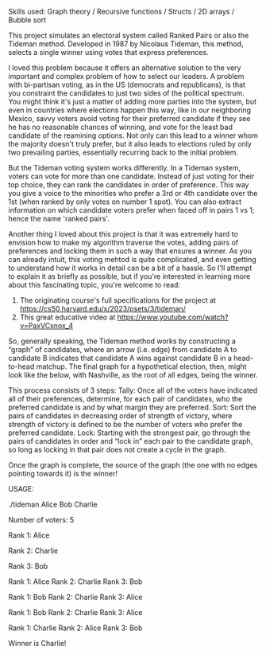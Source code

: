 Skills used: Graph theory / Recursive functions / Structs / 2D arrays / Bubble sort

This project simulates an electoral system called Ranked Pairs or also the Tideman method. Developed in 1987 by Nicolaus Tideman, 
this method, selects a single winner using votes that express preferences.

I loved this problem because it offers an alternative solution to the very important and complex problem of how to select our leaders. 
A problem with bi-partisan voting, as in the US (democrats and republicans), is that you constraint the candidates to just two sides of the political spectrum. 
You might think it's just a matter of adding more parties into the system, but even in countries where elections happen this way, 
like in our neighboring Mexico, savvy voters avoid voting for their preferred candidate if they see he has no reasonable chances of winning, 
and vote for the least bad candidate of the reamining options. 
Not only can this lead to a winner whom the majority doesn't truly prefer, but it also leads to elections ruled by only two prevailing parties, 
essentially recurring back to the initial problem.

But the Tideman voting system works differently. In a Tideman system, voters can vote for more than one candidate.
Instead of just voting for their top choice, they can rank the candidates in order of preference.
This way you give a voice to the minorities who prefer a 3rd or 4th candidate over the 1st (when ranked by only votes on number 1 spot).
You can also extract information on which candidate voters prefer when faced off in pairs 1 vs 1; 
hence the name 'ranked pairs'.

Another thing I loved about this project is that it was extremely hard to envision how to make
my algorithm traverse the votes, adding pairs of preferences and locking them in such a way that ensures a winner.
As you can already intuit, this voting mehtod is quite complicated, and even getting to understand how it works in detail can be a bit of a hassle.
So I'll attempt to explain it as briefly as possible, but if you're interested in learning more about
this fascinating topic, you're welcome to read:
1. The originating course's full specifications for the project at https://cs50.harvard.edu/x/2023/psets/3/tideman/
2. This great educative video at https://www.youtube.com/watch?v=PaxVCsnox_4

So, generally speaking, the Tideman method works by constructing a “graph” of 
candidates, where an arrow (i.e. edge) from candidate A to candidate B indicates 
that candidate A wins against candidate B in a head-to-head matchup.
The final graph for a hypothetical election, then, might look like the below, with Nashville, as the root of all edges, being the winner.

This process consists of 3 steps:
Tally: Once all of the voters have indicated all of their preferences, determine, for each pair of candidates, who the preferred candidate is and by what margin they are preferred.
Sort: Sort the pairs of candidates in decreasing order of strength of victory, where strength of victory is defined to be the number of voters who prefer the preferred candidate.
Lock: Starting with the strongest pair, go through the pairs of candidates in order and “lock in” each pair to the candidate graph, so long as locking in that pair does not create a cycle in the graph.

Once the graph is complete, the source of the graph (the one with no edges pointing towards it) is the winner!

USAGE:

./tideman Alice Bob Charlie

Number of voters: 5

Rank 1: Alice

Rank 2: Charlie

Rank 3: Bob


Rank 1: Alice
Rank 2: Charlie
Rank 3: Bob

Rank 1: Bob
Rank 2: Charlie
Rank 3: Alice

Rank 1: Bob
Rank 2: Charlie
Rank 3: Alice

Rank 1: Charlie
Rank 2: Alice
Rank 3: Bob

Winner is Charlie!

